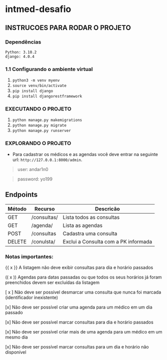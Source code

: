 # intmed-desafio
## INSTRUCOES PARA RODAR O PROJETO

### Dependências
```
Python: 3.10.2
django: 4.0.4
```

### 1.1 Configurando o ambiente virtual
1. `python3 -m venv myenv`
2. `source venv/bin/activate`
3. `pip install django`
3. `pip install djangorestframework`

### EXECUTANDO O PROJETO
1. `python manage.py makemigrations`
2. `python manage.py migrate`
3. `python manage.py runserver`

### EXPLORANDO  O PROJETO 
* Para cadastrar os médicos e as agendas você deve entrar na seguinte url: `http://127.0.0.1:8000/admin`.

>user: andar1n0

>password: yo199

## Endpoints

Método | Recurso | Descricão
-------|---------|----------
GET| /consultas/| Lista todos as consultas 
GET| /agenda/| Lista as agendas 
POST| /consultas | Cadastra uma consulta
DELETE| /conulsta/<pk> |Exclui a Consulta com a PK informada
  
  
### Notas importantes:
{{ x }} A listagem não deve exibir consultas para dia e horário passados
 
(( x )) Agendas para datas passadas ou que todos os seus horários já foram preenchidos devem ser excluídas da listagem 
  
[ x ] Não deve ser possível desmarcar uma consulta que nunca foi marcada (identificador inexistente)
  
[x] Não deve ser possível criar uma agenda para um médico em um dia passado
  
[x] Não deve ser possível marcar consultas para dia e horário passados
  
[x] Não deve ser possível criar mais de uma agenda para um médico em um mesmo dia
  
[x] Não deve ser possível marcar consultas para um dia e horário não disponível
  
  
